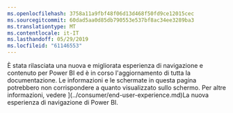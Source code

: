 ```yaml
---
ms.openlocfilehash: 3758a11a9fbf48f06d13d468f50fd9ce12015cec
ms.sourcegitcommit: 60dad5aa0d85db790553e537bf8ac34ee3289ba3
ms.translationtype: MT
ms.contentlocale: it-IT
ms.lasthandoff: 05/29/2019
ms.locfileid: "61146553"
---
```

È stata rilasciata una nuova e migliorata esperienza di navigazione e contenuto per Power BI ed è in corso l'aggiornamento di tutta la documentazione.
Le informazioni e le schermate in questa pagina potrebbero non corrispondere a quanto visualizzato sullo schermo. Per altre informazioni, vedere ](../consumer/end-user-experience.md)La nuova esperienza di navigazione di Power BI</font>.
